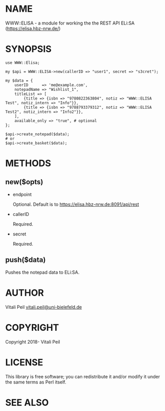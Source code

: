 # NAME

WWW::ELISA - a module for working the the REST API ELi:SA (https://elisa.hbz-nrw.de/)

# SYNOPSIS

    use WWW::Elisa;

    my $api = WWW::ELISA->new(callerID => "user1", secret => "s3cret");

    my $data = {
        userID      => 'me@example.com',
        notepadName => "Wishlist_1",
        titleList => [
            {title => {isbn => "9780822363804", notiz => "WWW::ELISA Test", notiz_intern => "Info"}},
            {title => {isbn => "9788793379312", notiz => "WWW::ELISA Test2", notiz_intern => "Info2"}},
        ],
        available_only => "true", # optional
    };

    $api->create_notepad($data);
    # or
    $api->create_basket($data);

# METHODS

## new($opts)

- endpoint

    Optional. Default is to https://elisa.hbz-nrw.de:8091/api/rest

- callerID

    Required.

- secret

    Required.

## push($data)

Pushes the notepad data to ELi:SA.

# AUTHOR

Vitali Peil <vitali.peil@uni-bielefeld.de>

# COPYRIGHT

Copyright 2018- Vitali Peil

# LICENSE

This library is free software; you can redistribute it and/or modify
it under the same terms as Perl itself.

# SEE ALSO
